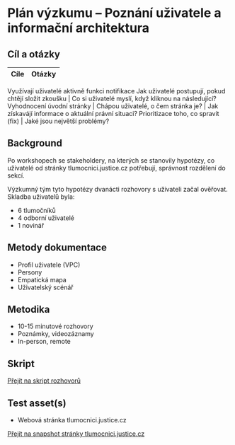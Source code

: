 # Plán výzkumu – Poznání uživatele a informační architektura

## Cíl a otázky

Cíle | Otázky
:----- | :---------
Využívají uživatelé aktivně funkci notifikace
Jak uživatelé postupují, pokud chtějí složit zkoušku | Co si uživatelé myslí, když kliknou na následující?
Vyhodnocení úvodní stránky | Chápou uživatelé, o čem stránka je?
 | Jak získavájí informace o aktuální právní situaci?
Prioritizace toho, co spravit (fix) | Jaké jsou největší problémy?

## Background
Po workshopech se stakeholdery, na kterých se stanovily hypotézy, co uživatelé od stránky tlumocnici.justice.cz potřebují, správnost rozdělení do sekcí. 

Výzkumný tým tyto hypotézy dvanácti rozhovory s uživateli začal ověřovat. Skladba uživatelů byla:
- 6 tlumočníků
- 4 odborní uživatelé
- 1 novinář

## Metody dokumentace
- Profil uživatele (VPC)
- Persony
- Empatická mapa
- Uživatelský scénář

## Metodika
- 10-15 minutové rozhovory
- Poznámky, videozáznamy
- In-person, remote

## Skript
[Přejít na skript rozhovorů](MinistryOfJusticeCZ/justice-cz-vyzkum/01_TlumocniciVyzkum/01_RozhovorySUzivateli/skript-rozhovoru.md)

## Test asset(s)
- Webová stránka tlumocnici.justice.cz

[Přejít na snapshot stránky tlumocnici.justice.cz](01_TlumocniciVyzkum/01_RozhovorySUzivateli/snapshot-tlumocnici-270921.jpg)